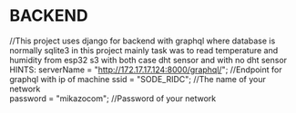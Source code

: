 # BACKEND



//This project uses django for backend with graphql where database is normally sqlite3 
in this project mainly task was to read temperature  and humidity from esp32 s3 with both case dht sensor and with no dht sensor
HINTS:
           serverName = "http://172.17.17.124:8000/graphql/"; //Endpoint for graphql with ip of machine
           ssid = "SODE_RIDC";    //The name of your network      
           password = "mikazocom";    //Password of your network

